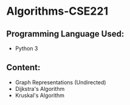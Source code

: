 # Algorithms-CSE221

## Programming Language Used:
 - Python 3

## Content:
- Graph Representations (Undirected)
- Dijkstra's Algorithm
- Kruskal's Algorithm

